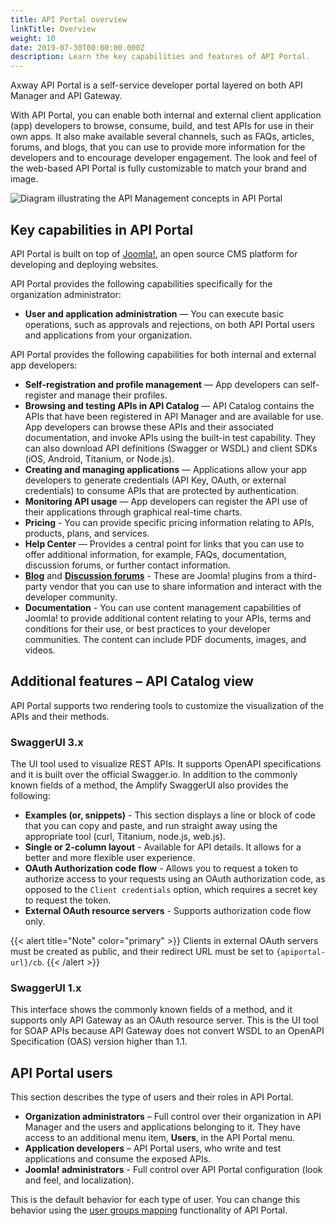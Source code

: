 ```yaml
---
title: API Portal overview
linkTitle: Overview
weight: 10
date: 2019-07-30T00:00:00.000Z
description: Learn the key capabilities and features of API Portal.
---
```

Axway API Portal is a self-service developer portal layered on both API Manager and API Gateway.

With API Portal, you can enable both internal and external client application (app) developers to browse, consume, build, and test APIs for use in their own apps. It also make available several channels, such as FAQs, articles, forums, and blogs, that you can use to provide more information for the developers and to encourage developer engagement. The look and feel of the web-based API Portal is fully customizable to match your brand and image.

![Diagram illustrating the API Management concepts in API Portal](/Images/APIPortal/API_Portal_cncpt_api_mgmt.png)

## Key capabilities in API Portal

API Portal is built on top of [Joomla!](http://www.joomla.org/), an open source CMS platform for developing and deploying websites.

API Portal provides the following capabilities specifically for the organization administrator:

* **User and application administration** — You can execute basic operations, such as approvals and rejections, on both API Portal users and applications from your organization.

API Portal provides the following capabilities for both internal and external app developers:

* **Self-registration and profile management** — App developers can self-register and manage their profiles.
* **Browsing and testing APIs in API Catalog** — API Catalog contains the APIs that have been registered in API Manager and are available for use. App developers can browse these APIs and their associated documentation, and invoke APIs using the built-in test capability. They can also download API definitions (Swagger or WSDL) and client SDKs (iOS, Android, Titanium, or Node.js).
* **Creating and managing applications** — Applications allow your app developers to generate credentials (API Key, OAuth, or external credentials) to consume APIs that are protected by authentication.
* **Monitoring API usage** — App developers can register the API use of their applications through graphical real-time charts.
* **Pricing** - You can provide specific pricing information relating to APIs, products, plans, and services.
* **Help Center** — Provides a central point for links that you can use to offer additional information, for example, FAQs, documentation, discussion forums, or further contact information.
* **[Blog](http://stackideas.com/easyblog)** and **[Discussion forums](http://stackideas.com/easydiscuss)** - These are Joomla! plugins from a third-party vendor that you can use to share information and interact with the developer community.
* **Documentation** - You can use content management capabilities of Joomla! to provide additional content relating to your APIs, terms and conditions for their use, or best practices to your developer communities. The content can include PDF documents, images, and videos.

## Additional features – API Catalog view

API Portal supports two rendering tools to customize the visualization of the APIs and their methods.

### SwaggerUI 3.x

The UI tool used to visualize REST APIs. It supports OpenAPI specifications and it is built over the official Swagger.io. In addition to the commonly known fields of a method, the Amplify SwaggerUI also provides the following:

* **Examples (or, snippets)** - This section displays a line or block of code that you can copy and paste, and run straight away using the appropriate tool (curl, Titanium, node.js, web.js).
* **Single or 2-column layout** - Available for API details. It allows for a better and more flexible user experience.
* **OAuth Authorization code flow** - Allows you to request a token to authorize access to your requests using an OAuth authorization code, as opposed to the `Client credentials` option, which requires a secret key to request the token.
* **External OAuth resource servers** - Supports authorization code flow only.

{{< alert title="Note" color="primary" >}}
Clients in external OAuth servers must be created as public, and their redirect URL must be set to `{apiportal-url}/cb`.
{{< /alert >}}

### SwaggerUI 1.x

This interface shows the commonly known fields of a method, and it supports only API Gateway as an OAuth resource server. This is the UI tool for SOAP APIs because API Gateway does not convert WSDL to an OpenAPI Specification (OAS) version higher than 1.1.

## API Portal users

This section describes the type of users and their roles in API Portal.

* **Organization administrators** – Full control over their organization in API Manager and the users and applications belonging to it. They have access to an additional menu item, **Users**, in the API Portal menu.
* **Application developers** – API Portal users, who write and test applications and consume the exposed APIs.
* **Joomla! administrators** - Full control over API Portal configuration (look and feel, and localization).

This is the default behavior for each type of user. You can change this behavior using the [user groups mapping](/docs/apim_administration/apiportal_admin/role_mapping) functionality of API Portal.
